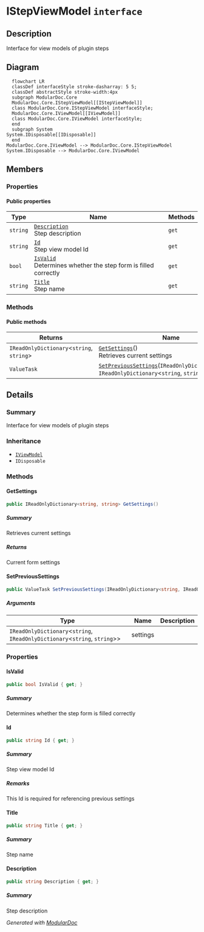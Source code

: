 # IStepViewModel `interface`

## Description
Interface for view models of plugin steps

## Diagram
```mermaid
  flowchart LR
  classDef interfaceStyle stroke-dasharray: 5 5;
  classDef abstractStyle stroke-width:4px
  subgraph ModularDoc.Core
  ModularDoc.Core.IStepViewModel[[IStepViewModel]]
  class ModularDoc.Core.IStepViewModel interfaceStyle;
  ModularDoc.Core.IViewModel[[IViewModel]]
  class ModularDoc.Core.IViewModel interfaceStyle;
  end
  subgraph System
System.IDisposable[[IDisposable]]
  end
ModularDoc.Core.IViewModel --> ModularDoc.Core.IStepViewModel
System.IDisposable --> ModularDoc.Core.IViewModel
```

## Members
### Properties
#### Public  properties
| Type | Name | Methods |
| --- | --- | --- |
| `string` | [`Description`](#description)<br>Step description | `get` |
| `string` | [`Id`](#id)<br>Step view model Id | `get` |
| `bool` | [`IsValid`](#isvalid)<br>Determines whether the step form is filled correctly | `get` |
| `string` | [`Title`](#title)<br>Step name | `get` |

### Methods
#### Public  methods
| Returns | Name |
| --- | --- |
| `IReadOnlyDictionary`&lt;`string`, `string`&gt; | [`GetSettings`](#getsettings)()<br>Retrieves current settings |
| `ValueTask` | [`SetPreviousSettings`](#setprevioussettings)(`IReadOnlyDictionary`&lt;`string`, `IReadOnlyDictionary`&lt;`string`, `string`&gt;&gt; settings) |

## Details
### Summary
Interface for view models of plugin steps

### Inheritance
 - [
`IViewModel`
](./IViewModel.md)
 - `IDisposable`

### Methods
#### GetSettings
```csharp
public IReadOnlyDictionary<string, string> GetSettings()
```
##### Summary
Retrieves current settings

##### Returns
Current form settings

#### SetPreviousSettings
```csharp
public ValueTask SetPreviousSettings(IReadOnlyDictionary<string, IReadOnlyDictionary<string, string>> settings)
```
##### Arguments
| Type | Name | Description |
| --- | --- | --- |
| `IReadOnlyDictionary`&lt;`string`, `IReadOnlyDictionary`&lt;`string`, `string`&gt;&gt; | settings |   |

### Properties
#### IsValid
```csharp
public bool IsValid { get; }
```
##### Summary
Determines whether the step form is filled correctly

#### Id
```csharp
public string Id { get; }
```
##### Summary
Step view model Id

##### Remarks
This Id is required for referencing previous settings

#### Title
```csharp
public string Title { get; }
```
##### Summary
Step name

#### Description
```csharp
public string Description { get; }
```
##### Summary
Step description

*Generated with* [*ModularDoc*](https://github.com/hailstorm75/ModularDoc)
